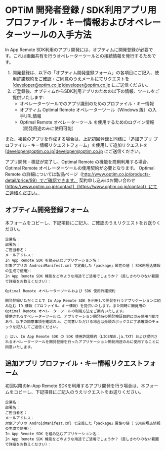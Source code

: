 ﻿# OPTiM 開発者登録 / SDK利用アプリ用プロファイル・キー情報およびオペレーターツールの入手方法

In App Remote SDK利用のアプリ開発には、オプティムに開発登録が必要です。これは画面共有を行うオペレーターツールとの接続情報を発行するためです。
 1. 開発登録は、以下の「オプティム開発登録フォーム」の各項目にご記入、使用許諾規約をご確認・ご同意のうえメールにてリクエストを [developer@optim.co.jp]developer@optim.co.jp にご送信ください。
 2. ご登録後、オプティムからSDK利用アプリのための以下の情報、ツールをご提供いたします:
     - オペレーターツールでのアプリ識別のためのプロファイル・キー情報
     - オプティム Optimal Remote オペレーターツール（Windows 版）の入手URL情報
     - Optimal Remote オペレーターツール を使用するためのログイン情報（開発用途のみに使用可能）

また、複数のアプリを作成する場合は、上記初回登録と同様に「追加アプリ プロファイル・キー情報リクエストフォーム」を使用して追加リクエストを[developer@optim.co.jp]developer@optim.co.jp にご送信ください。

アプリ開発・検証が完了し、Optimal Remote の機能を商用利用する場合、Optimal Remote オペレーターツールの使用契約が必要となります。
Optimal Remote の詳細については製品ページ（http://www.optim.co.jp/products-detail/price/99）でご確認できます。
契約申し込みはお問い合わせ[https://www.optim.co.jp/contact]（https://www.optim.co.jp/contact）にてご連絡ください。


## オプティム開発登録フォーム

本フォームをコピーし、下記項目にご記入、ご確認のうえリクエストをお送りください。

```
企業名：
部署名：
ご担当者名：
メールアドレス：
In App Remote SDK を組み込むアプリケーション名：
対象アプリの AndroidManifest.xml で定義した「package」属性の値（ SDK用埋込情報の生成で使用）：
In App Remote SDK 機能をどのような用途でご活用でしょうか？（差しさわりのない範囲で詳細をお教えください）：

Optimal Remote オペレーターツールおよび SDK 使用許諾規約

開発登録いただくことで In App Remote SDK を利用して開発を行うアプリケーションに組み込む ID 情報（プロファイル、キー情報）を提供いたします。また同時に開発用の Optimal Remote オペレーターツールの利用方法をご案内いたします。
提供されるオペレーターツールは、アプリケーション開発時の開発検証目的にのみ使用可能であり、以下の同意事項を確認の上、ご同意いただける場合は先頭のボックスに了承確認のチェックを記入してご返信ください。
 
□ はい、In App Remote SDK の SDK 使用許諾規約（LICENSE.ja.TXT）および提供されるオペレーターツールを開発登録を行ったアプリケーション開発用途のみに使用することに同意いたします。

```

## 追加アプリ プロファイル・キー情報リクエストフォーム

初回以降のIn-App Remote SDKを利用するアプリ開発を行う場合は、本フォームをコピーし、下記項目にご記入のうえリクエストをお送りください。

```
企業名：
部署名：
ご担当者名：
メールアドレス：
対象アプリの AndroidManifest.xml で定義した「package」属性の値（ SDK用埋込情報の生成で使用）：
In App Remote SDK を組み込むアプリケーション名：
In App Remote SDK 機能をどのような用途でご活用でしょうか？（差しさわりのない範囲で詳細をお教えください）：  

```


